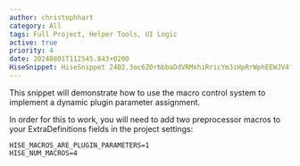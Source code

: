 ```yaml
---
author: christophhart
category: All
tags: Full Project, Helper Tools, UI Logic
active: true
priority: 4
date: 20240801T112545.843+0200
HiseSnippet: HiseSnippet 2402.3oc6Z0rbbbaDdVRMxhiRricYm3iHpRrWphEEWJV4fRoR6xkKkXL+YKtTV1khKVXmAKWDNCvD.LjbiKcIGx47pj2f7HjGg7HnJWxQktAl+VxkLRphjsRIdQbP2nwW+eCP0WICYZsT40XgCljx7Z7S7GLQXF2cLkK71ZCuF2vuuhoYFu0mjR0ZVjWiFy+PjZiEtlm8mm+f0owTQHqZIOuuVxCYayS3lpU629q3wwaRiXGvSpw8Zs2JTJ5JikY.Rl2eEuTZ3wziX6RQ1ly2qw06EwMR0.C0vzdMt15xnICFKOU33+q4Z9vXF9QKuAffbKuoLNBQLtpW2w73n9EZr1CDZ+J8edm9+o96vi3kqWYG9YVBjpcT2dzXtog27SAuV0g2J0f2LfTiZP5ZNH8w9CBU7TSEEDO2zeKggoFQAydcn330at+0M7uysuMYGZnRR5GmcDWP5SUfAE1Eo2YzjzX1xAAGLlqIZAOMkYHQrDoPaTnVP.3SLRRllQLiYjDqj.+jQIiI5IZCKgLRpHTRzDAMgGRRcGSZ4w.nhejHgILAZIHEpwJJPjJRHUjSmPESJELbhzKHH.maIHRUDrO7HMHnANOUpNdIxDYF4THvhHXrHq.hf+4TIIUwRKLZN7a2EvOZA.0bC1Htfa3fRSFwYwQZBbrHDg88GXgFBD4a3hiz2KH3QaMn2g6zo696M3vN626v9a+3Gt0tG1uy9c1o2A81ev8a43Y2GuSNe2esff8FdBWloimXwIp0nEEUYQVxPPg3fEmQiHxQj0VhLLyTohE9kSYeIndGyXoDtgDynhkWFrI29NAAcA6FXeWNgdLaSE7QYXQyeyJqrDYsUVYweaP.3fXZHqh4hHJiDdDUDECJXv2GDbm6PdL.sdeSmtGr82BNGvlgvD2J9Eh+Hzhw.ysYL4bJKZ5rlVFZZcblaaGyTrfdBvmxVFrnVbxDQVnna9zaMHVZHst0RD2usZ4uc2xeasa8cndDhwmjSnf+bL49jbYFpXPHqUbVEhoZhLCJjM7NTl.ZRjKHAMTDclh4hGycJeooHXLQ5HAwafhVEKaCLcIAZ.PnvaJgxaNOEejKLjJLHmVWERv4PyzYz37H.KKTRq60Bi4EPPFXhv8b9fd8hAIiQyUuyBiyz7SX6HiXMMpLlS41UZxUBGrpx1.2kxhcCFUUlxkZqjShnFPS.YEuDwlVxl3LMCYDTs.tfZYPpTnTo.7A.+zwLAIVRifPE.7az4IPlAbbRwxjGIOkcBFGOSSfSjWDfnijqwPWhMJPOEDGpjmpgypVx8X5ILTtbrvEJCqfsFev45ruCmPzzSrXDb2N8.+Zp5WElbzLTKdJK8BATP1fx08qdTkhcDILCrLBiMhqaoH00h4JLnryXgYFvXNjMBirnEpHvCZPYQAvIitY3j5BZwPn0WyQYBqDa5XdC.pKBonK.RObLK7Xa.mqNkUXnjHtHcTeGojIvIYsnF0DqIP5Xp37sxpIjUKSSkZWcSTfnqcZCWUoPqCewfE3iZ9KQPy01hMBZryJsMb.MWDX.PJJ9AFWtDqvdcAmfstBk76Fr2tD4P7XVF15kXcA2CjPbDyQ.sI6Y2B5UV3YAOawqx7SGYaHMkAqrlPdD+riSb3Rih1lFTlNgxPWIxhTIsgNYFg2Egz4rqWtzuK0lKywuIOlYc7WsIm7EeA38scyXQMuDyWgiwUTozFBEiSxsiW1FKMuKD7rffBHB0GwJP6IZZQHPhbdRiFMSZcc85sITyfLNbn5p1XSWmykf713LVIivDSSOFl+kOFV8oDCcsPqwnTrEz5ZuTl3xlczKuuKLx1b4nBX0XGX6CyGXaPLGFXwiCyk8A9ekPNrkmEv0mb16kdyqNiM+3sPOHN1XNb.HlxTFNp8M1fcBLCtaHxE72foO1HSgCpqLIE5sAfuQv+UDeV4A1922dR0oub6DdDTSDhdsM4qn7OefNazH9Yno6W6g8Y7Z7y82UpRnw7+DKpOSEBGNLdumAFUvdmCpICF5DES4.aaEgaa.NswSvR+OjIX.ORUKuxVjHOeRsc2IQlg9jWAMb0ZZ3yO4MjF5CWd3roUsOyG0JnkPxkpYtcUWYtoI+RJNkYSnBDNc5APUBqJ8Q90Wptyy6yqoZ+8G2NOdwEb7Q42wacrDEXcFdTwcwV35.6+abObXb+pU+au3u9hoWc0bls+XiJm6uLm+2GPf42fDqAfxtdlwHE25dDbDlkJnz6rTp.arn6nAQkkfbLhFqqXwdMNU41mlHVnQegUwBAtMnqefUKC0l.MFn0ZkxM0IJZ1XbeFND7rosAKFbXyl1lzSf9nFFd815zxQ1VfdGwV2dulozfcyRblBD720tj66mviLi2Gi0ABOEVmPVY46dteV5UbcX4uydFaCcr5.S9TZaxOgkl0+TtKGx1WdZe3dWPn2K69FvnpvwqSUqCIsQnl9TGgcfVwNKz4oTEEcdJEV5KPM3YdmhFsxf+z+b6wL9QiqdWh151dW7Z2vE9kQYwXdY8WA.e5ibBXMg5W8F6LCdTyj50n+e1SC7xBwO1uO2DNd1XbtYfQrE1a.Ll+fJ+T+diFACRTAvq4u427l40Spe7en63uosCh8MsrG9kzQ4xebq+wK6iak9R+3V6EZfi+.ET1CG8ttfGvR3G.E600WDtFxlJ1ezl1We8tRpZljd9C1DTxYtmKzqrdn57W0ir0507Q1t1O5djs2AR1m5c.Wn.iCr28sm3DVLLlmEieBLW2HZVroX0oik2QJjoikBdX8ff8YFE+niXp5XelJTGiAtUR0JeZ68g1cz5As+p1aCAaT0N1wfdsrEsdkeSzY5u9beGbIXBH4c2hzy++2Eo2WlgSntCEBBgAT8ggcF.0FCYvoC24LFu3Vi4v5atuWA+1UbTDY+3EvO4Dage2HmXqBh0UwOqnQ.VyupQvrm+9Gx9.spK4yQa05z1fYxDSytaoo3BUuMA0qU8.8hEWsdJcepXJgAeOkjvagTSF8DTvQOfAZSzd5PPYQaWcN5mACxZGUsU8KMUs7p0W9QTUD3WlpB0alVQW+8shda1JZ022J58shdW49BWc1GTB7G2dwegOTJdUh0UR9gwW91nu9aiyv9G.3v7+dzXR+Mrq.5sv9eGga369yUd92i0yKA5XbXX3zR576a0Wy8c2Wy8s1q59ly+c0cfcr6jYjItXeXxk98rOEYiFtgVroAd+G7RU.TI
---
```


This snippet will demonstrate how to use the macro control system to implement a dynamic plugin parameter assignment.

In order for this to work, you will need to add two preprocessor macros to your ExtraDefinitions fields in the project settings:

```
HISE_MACROS_ARE_PLUGIN_PARAMETERS=1
HISE_NUM_MACROS=4
```

